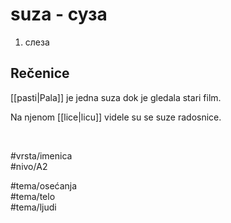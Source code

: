 # suza - суза

1. слеза

## Rečenice

[[pasti|Pala]] je jedna suza dok je gledala stari film.

Na njenom [[lice|licu]] videle su se suze radosnice.

<br>

#vrsta/imenica  
#nivo/A2  

#tema/osećanja  
#tema/telo  
#tema/ljudi  
